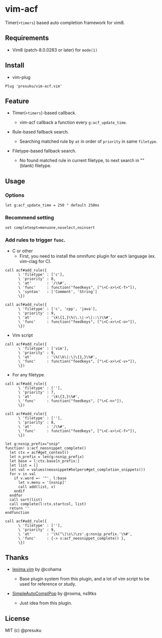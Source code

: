 # vim-acf
Timer(`+timers`) based auto completion framework for vim8.

## Requirements
* Vim8 (patch-8.0.0283 or later) for `mode(1)`

## Install
* vim-plug
```
Plug 'presuku/vim-acf.vim'
```

## Feature

* Timer(`+timers`)-based callback.
  * vim-acf callback a function every `g:acf_update_time`.

* Rule-based fallback search.
  * Searching matched rule by `at` in order of `priority` in same `filetype`.

* Filetype-based fallback search.
  * No found matched rule in current filetype, to next search in "" (blank) filetype.

## Usage

### Options

```vim script
let g:acf_update_time = 250 " default 250ms
```

### Recommend setting

```vim script
set completeopt=menuone,noselect,noinsert
```

### Add rules to trigger `func`.

* C or other
  * First, you need to install the omnifunc plugin for each language (ex. vim-clag for C).
```vim script
call acf#add_rule({
      \ 'filetype' : ['c'],
      \ 'priority' : 8,
      \ 'at'       : '/\%#',
      \ 'func'     : function("feedkeys", ["\<C-x>\<C-f>"]),
      \ 'syntax'   : ['Comment', 'String']
      \})

call acf#add_rule({
      \ 'filetype' : ['c', 'cpp', 'java'],
      \ 'priority' : 9,
      \ 'at'       : '\k\{1,}\%(\.\|->\|::\)\%#',
      \ 'func'     : function("feedkeys", ["\<C-x>\<C-o>"]),
      \})
```

* Vim script
```vim script
call acf#add_rule({
      \ 'filetype' : ['vim'],
      \ 'priority' : 9,
      \ 'at'       : '\%(\k\|:\)\{1,}\%#',
      \ 'func'     : function("feedkeys", ["\<C-x>\<C-v>"]),
      \})
```

* For any filetype.
```vim script
call acf#add_rule({
      \ 'filetype' : [''],
      \ 'priority' : 7,
      \ 'at'       : '\k\{3,}\%#',
      \ 'func'     : function("feedkeys", ["\<C-n>"]),
      \})

call acf#add_rule({
      \ 'filetype' : [''],
      \ 'priority' : 8,
      \ 'at'       : '/\%#',
      \ 'func'     : function("feedkeys", ["\<C-x>\<C-f>"]),
      \})

let g:nsnip_prefix="snip"
function! s:acf_neosnippet_complete()
  let ctx = acf#get_context()
  let n_prefix = len(g:nsnip_prefix)
  let base = l:ctx.base[n_prefix:]
  let list = []
  let val = values(neosnippet#helpers#get_completion_snippets())
  for v in val
    if v.word =~ '^'. l:base
      let v.menu = '[nsnip]'
      call add(list, v)
    endif
  endfor
  call sort(list)
  call complete(l:ctx.startcol, list)
  return ''
endfunction

call acf#add_rule({
      \ 'filetype' : [''],
      \ 'priority' : 9,
      \ 'at'       : '\%(^\|\s\)\zs'.g:nsnip_prefix.'\%#',
      \ 'func'     : {-> s:acf_neosnippet_complete() },
      \})
```

## Thanks

* [lexima.vim](https://github.com/cohama/lexima.vim) by @cohama
  * Base plugin system from this plugin, 
    and a lot of vim script to be used for reference or study.

* [SimpleAutoComplPop](https://github.com/roxma/SimpleAutoComplPop) by @roxma, ns9tks
  * Just idea from this plugin.

## License

MIT (c) @presuku

